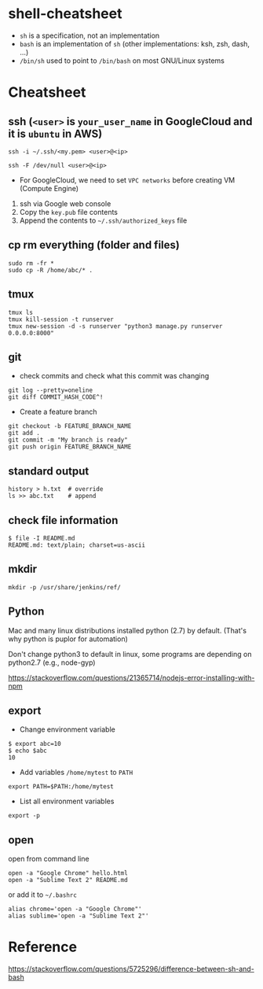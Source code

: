 # shell-cheatsheet

* `sh` is a specification, not an implementation
* `bash` is an implementation of `sh` (other implementations: ksh, zsh, dash, ...)
* `/bin/sh` used to point to `/bin/bash` on most GNU/Linux systems

# Cheatsheet

## ssh (`<user>` is `your_user_name` in GoogleCloud and it is `ubuntu` in AWS)

```
ssh -i ~/.ssh/<my.pem> <user>@<ip>
```

```
ssh -F /dev/null <user>@<ip>
```

* For GoogleCloud, we need to set `VPC networks` before creating VM (Compute Engine)
1. ssh via Google web console
2. Copy the `key.pub` file contents
3. Append the contents to `~/.ssh/authorized_keys` file

## cp rm everything (folder and files)
```
sudo rm -fr *
sudo cp -R /home/abc/* .
```

## tmux
```
tmux ls
tmux kill-session -t runserver
tmux new-session -d -s runserver "python3 manage.py runserver 0.0.0.0:8000"
```

## git
* check commits and check what this commit was changing

```
git log --pretty=oneline
git diff COMMIT_HASH_CODE^!
```

* Create a feature branch

```
git checkout -b FEATURE_BRANCH_NAME
git add .
git commit -m "My branch is ready"
git push origin FEATURE_BRANCH_NAME
```

## standard output
```
history > h.txt  # override
ls >> abc.txt    # append
```

## check file information

```
$ file -I README.md 
README.md: text/plain; charset=us-ascii
```

## mkdir

```
mkdir -p /usr/share/jenkins/ref/
```

## Python
Mac and many linux distributions installed python (2.7) by default. (That's why python is puplor for automation)

Don't change python3 to default in linux, some programs are depending on python2.7 (e.g., node-gyp)

https://stackoverflow.com/questions/21365714/nodejs-error-installing-with-npm

## export

* Change environment variable

```
$ export abc=10
$ echo $abc
10
```

* Add variables `/home/mytest` to `PATH`

```
export PATH=$PATH:/home/mytest
```

* List all environment variables
```
export -p
```

## open

open from command line

```
open -a "Google Chrome" hello.html
open -a "Sublime Text 2" README.md
```

or add it to `~/.bashrc`

```
alias chrome='open -a "Google Chrome"'
alias sublime='open -a "Sublime Text 2"'
```

# Reference

https://stackoverflow.com/questions/5725296/difference-between-sh-and-bash
